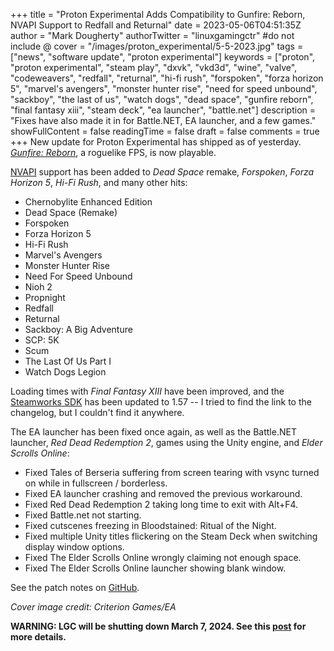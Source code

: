 +++
title = "Proton Experimental Adds Compatibility to Gunfire: Reborn, NVAPI Support to Redfall and Returnal"
date = 2023-05-06T04:51:35Z
author = "Mark Dougherty"
authorTwitter = "linuxgamingctr" #do not include @
cover = "/images/proton_experimental/5-5-2023.jpg"
tags = ["news", "software update", "proton experimental"]
keywords = ["proton", "proton experimental", "steam play", "dxvk", "vkd3d", "wine", "valve", "codeweavers", "redfall", "returnal", "hi-fi rush", "forspoken", "forza horizon 5", "marvel's avengers", "monster hunter rise", "need for speed unbound", "sackboy", "the last of us", "watch dogs", "dead space", "gunfire reborn", "final fantasy xiii", "steam deck", "ea launcher", "battle.net"]
description = "Fixes have also made it in for Battle.NET, EA launcher, and a few games."
showFullContent = false
readingTime = false
draft = false
comments = true
+++
New update for Proton Experimental has shipped as of yesterday. [*Gunfire: Reborn*](https://store.steampowered.com/app/1217060/Gunfire_Reborn/), a roguelike FPS, is now playable.

[NVAPI](https://developer.nvidia.com/rtx/path-tracing/nvapi/get-started) support has been added to *Dead Space* remake, *Forspoken*, *Forza Horizon 5*, *Hi-Fi Rush*, and many other hits:
- Chernobylite Enhanced Edition
- Dead Space (Remake)
- Forspoken
- Forza Horizon 5
- Hi-Fi Rush
- Marvel's Avengers
- Monster Hunter Rise
- Need For Speed Unbound
- Nioh 2
- Propnight
- Redfall
- Returnal
- Sackboy: A Big Adventure
- SCP: 5K
- Scum
- The Last Of Us Part I
- Watch Dogs Legion

Loading times with *Final Fantasy XIII* have been improved, and the [Steamworks SDK](https://partner.steamgames.com/doc/sdk) has been updated to 1.57 -- I tried to find the link to the changelog, but I couldn't find it anywhere.

The EA launcher has been fixed once again, as well as the Battle.NET launcher, *Red Dead Redemption 2*, games using the Unity engine, and *Elder Scrolls Online*:
- Fixed Tales of Berseria suffering from screen tearing with vsync turned on while in fullscreen / borderless.
- Fixed EA launcher crashing and removed the previous workaround.
- Fixed Red Dead Redemption 2 taking long time to exit with Alt+F4.
- Fixed Battle.net not starting.
- Fixed cutscenes freezing in Bloodstained: Ritual of the Night.
- Fixed multiple Unity titles flickering on the Steam Deck when switching display window options.
- Fixed The Elder Scrolls Online wrongly claiming not enough space.
- Fixed The Elder Scrolls Online launcher showing blank window.

See the patch notes on [GitHub](https://github.com/ValveSoftware/Proton/wiki/Changelog).

*Cover image credit: Criterion Games/EA*

**WARNING: LGC will be shutting down March 7, 2024. See this [post](https://linuxgamingcentral.com/posts/the-end-of-lgc/) for more details.**
